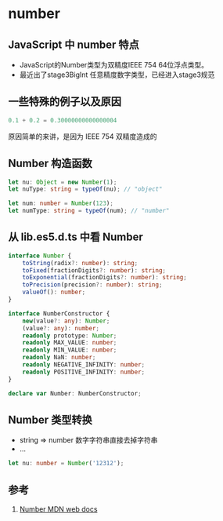 # number

## JavaScript 中 number 特点

- JavaScript的Number类型为双精度IEEE 754 64位浮点类型。
- 最近出了stage3BigInt 任意精度数字类型，已经进入stage3规范

## 一些特殊的例子以及原因

```ts
0.1 + 0.2 = 0.30000000000000004
```

原因简单的来讲，是因为 IEEE 754 双精度造成的

## Number 构造函数

```ts
let nu: Object = new Number(1);
let nuType: string = typeOf(nu); // "object"

let num: number = Number(123);
let numType: string = typeOf(num); // "number"
```

## 从 lib.es5.d.ts 中看 Number

```ts
interface Number {
    toString(radix?: number): string;
    toFixed(fractionDigits?: number): string;
    toExponential(fractionDigits?: number): string;
    toPrecision(precision?: number): string;
    valueOf(): number;
}

interface NumberConstructor {
    new(value?: any): Number;
    (value?: any): number;
    readonly prototype: Number;
    readonly MAX_VALUE: number;
    readonly MIN_VALUE: number;
    readonly NaN: number;
    readonly NEGATIVE_INFINITY: number;
    readonly POSITIVE_INFINITY: number;
}

declare var Number: NumberConstructor;
```

## Number 类型转换

- string => number 数字字符串直接去掉字符串
- ...

```ts
let nu: number = Number('12312');
```

## 参考

1. [Number MDN web docs](https://developer.mozilla.org/zh-CN/docs/Web/JavaScript/Reference/Global_Objects/Number)
